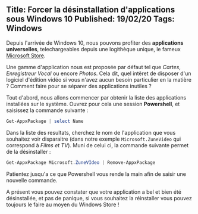 Title: Forcer la désinstallation d'applications sous Windows 10
Published: 19/02/20
Tags: Windows
---

Depuis l'arrivée de Windows 10, nous pouvons profiter des **applications universelles**,
telechargeables depuis une logithèque unique, le fameux 
[Microsoft Store](https://www.microsoft.com/fr-fr/store/apps/windows).

Une gamme d'application nous est proposée par défaut tel que *Cartes*, *Enregistreur Vocal* ou
encore *Photos*.
Cela dit, quel intêret de disposer d'un logiciel d'édition vidéo si vous n'avez aucun
besoin particulier en la matière ? Comment faire pour se séparer des applications inutiles ?

Tout d'abord, nous allons commencer par obtenir la liste des applications installées sur le 
système. Ouvrez pour cela une session **Powershell**, et saisissez la commande suivante :

``` powershell
Get-AppxPackage | select Name
```

Dans la liste des resultats, cherchez le nom de l'application que vous souhaitez voir disparaitre
(dans notre exemple ```Microsoft.ZuneVideo``` qui correspond à *Films et TV*).
Muni de celui ci, la commande suivante permet de la désinstaller :

``` powershell
Get-AppxPackage Microsoft.ZuneVIdeo | Remove-AppxPackage
```

Patientez jusqu'a ce que Powershell vous rende la main afin de saisir une nouvelle commande.

A présent vous pouvez constater que votre application a bel et bien été désinstallée, et pas
de panique, si vous souhaitez la réinstaller vous pouvez toujours le faire au moyen du Windows Store !